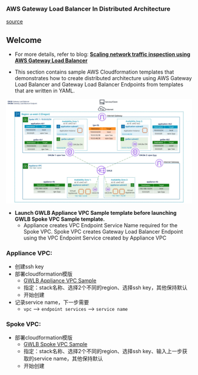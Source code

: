 ### AWS Gateway Load Balancer In Distributed Architecture

[source](https://github.com/aws-samples/aws-gateway-load-balancer-code-samples/tree/main/aws-cloudformation/distributed_architecture)

## Welcome

* For more details, refer to blog: **[Scaling network traffic inspection using AWS Gateway Load Balancer](https://aws.amazon.com/blogs/networking-and-content-delivery/scaling-network-traffic-inspection-using-aws-gateway-load-balancer/)**

* This section contains sample AWS Cloudformation templates that demonstrates how to create distributed architecture using AWS Gateway Load Balancer and Gateway Load Balancer Endpoints from templates that are written in YAML.

![](images/gwlb_distributed_architecture.jpg)

 * **Launch GWLB Appliance VPC Sample template before launching GWLB Spoke VPC Sample template.**
   * Appliance creates VPC Endpoint Service Name required for the Spoke VPC. Spoke VPC creates Gateway Load Balancer Endpoint using the VPC Endpoint Service created by Appliance VPC 

### **Appliance VPC:**
* 创建ssh key
* 部署cloudformation模版
  * [GWLB Appliance VPC Sample](DistributedArchitectureApplianceVpc2Az.yaml)
  * 指定：stack名称、选择2个不同的region、选择ssh key，其他保持默认
  * 开始创建
* 记录service name，下一步需要
  * `vpc` --> `endpoint services` --> `service name`

### **Spoke VPC:**
* 部署cloudformation模版
  * [GWLB Spoke VPC Sample](DistributedArchitectureSpokeVpc2Az.yaml)
  * 指定：stack名称、选择2个不同的region、选择ssh key、输入上一步获取的service name，其他保持默认
  * 开始创建
